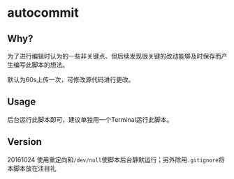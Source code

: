 # autocommit
## Why?

为了进行编辑时认为的一些非关键点、但后续发现很关键的改动能够及时保存而产生编写此脚本的想法。

默认为60s上传一次，可修改源代码进行更改。

## Usage

后台运行此脚本即可，建议单独用一个Terminal运行此脚本。

## Version

20161024 使用重定向和`/dev/null`使脚本后台静默运行；另外除用`.gitignore`将本脚本放在注目礼